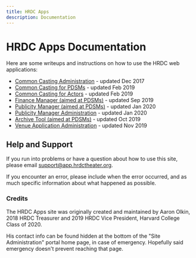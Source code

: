 ```yaml
---
title: HRDC Apps
description: Documentation
---
```


# HRDC Apps Documentation

Here are some writeups and instructions on how to use the HRDC web applications:

- [Common Casting Administration](/walkthrough.html) - updated Dec 2017
- [Common Casting for PDSMs](/pdsm_intro.html) - updated Feb 2019
- [Common Casting for Actors](/actors.html) - updated Feb 2019
- [Finance Manager (aimed at PDSMs)](/finance.html) - updated Sep 2019
- [Publicity Manager (aimed at PDSMs)](/publicity.html) - updated Jan 2020
- [Publicity Manager Administration](/publicity_admin.html) - updated Jan 2020
- [Archive Tool (aimed at PDSMs)](/archival.html) - updated Oct 2019
- [Venue Application Administration](/venueapp_admin.html) - updated Nov 2019

## Help and Support

If you run into problems or have a question about how to use this site, please
email [support@app.hrdctheater.org](mailto:support@app.hrdctheater.org).

If you encounter an error, please include when the error occurred, and as much
specific information about what happened as possible.

### Credits

The HRDC Apps site was originally created and maintained by Aaron Olkin, 2018
HRDC Treasurer and 2019 HRDC Vice President, Harvard College Class of 2020.

His contact info can be found hidden at the bottom of the "Site Administration"
portal home page, in case of emergency. Hopefully said emergency doesn't
prevent reaching that page.
